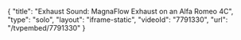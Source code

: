 {
    "title": "Exhaust Sound: MagnaFlow Exhaust on an Alfa Romeo 4C",
    "type": "solo",
    "layout": "iframe-static",
    "videoId": "7791330",
    "url": "\/tvpembed\/7791330"
}